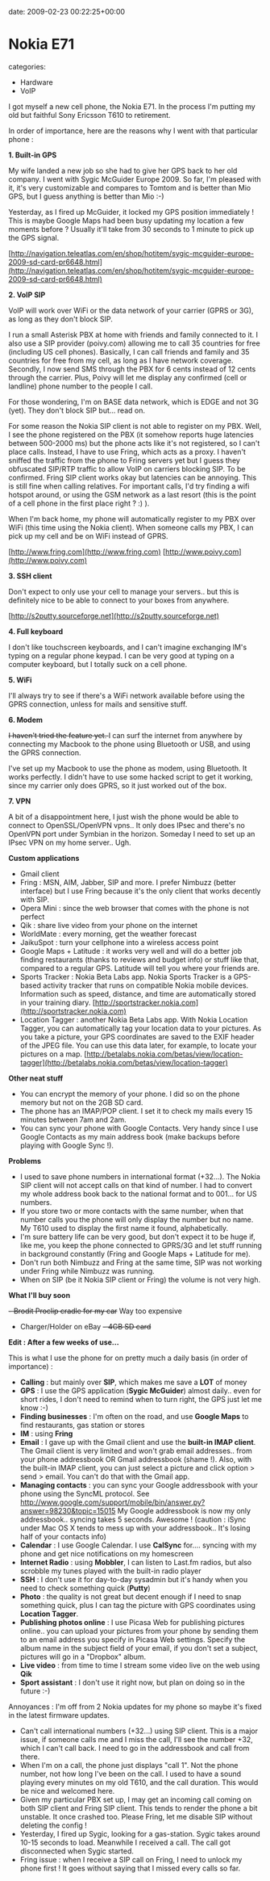 


date: 2009-02-23 00:22:25+00:00


# Nokia E71

categories:
- Hardware
- VoIP


I got myself a new cell phone, the Nokia E71. In the process I'm putting my old but faithful Sony Ericsson T610 to retirement.

In order of importance, here are the reasons why I went with that particular phone :

**1. Built-in GPS**

My wife landed a new job so she had to give her GPS back to her old company.
I went with Sygic McGuider Europe 2009. So far, I'm pleased with it, it's very customizable and compares to Tomtom and is better than Mio GPS, but I guess anything is better than Mio :-)

Yesterday, as I fired up McGuider, it locked my GPS position immediately ! This is maybe Google Maps had been busy updating my location a few moments before ? Usually it'll take from 30 seconds to 1 minute to pick up the GPS signal.

[http://navigation.teleatlas.com/en/shop/hotitem/sygic-mcguider-europe-2009-sd-card-pr6648.html](http://navigation.teleatlas.com/en/shop/hotitem/sygic-mcguider-europe-2009-sd-card-pr6648.html)

**2. VoIP SIP**

VoIP will work over WiFi or the data network of your carrier (GPRS or 3G), as long as they don't block SIP.

I run a small Asterisk PBX at home with friends and family connected to it. 
I also use a SIP provider (poivy.com) allowing me to call 35 countries for free (including US cell phones).
Basically, I can call friends and family and 35 countries for free from my cell, as long as I have network coverage.
Secondly, I now send SMS through the PBX for 6 cents instead of 12 cents through the carrier.
Plus, Poivy will let me display any confirmed (cell or landline) phone number to the people I call.

For those wondering, I'm on BASE data network, which is EDGE and not 3G (yet). They don't block SIP but... read on.

For some reason the Nokia SIP client is not able to register on my PBX. Well, I see the phone registered on the PBX (it somehow reports huge latencies between 500-2000 ms) but the phone acts like it's not registered, so I can't place calls.
Instead, I have to use Fring, which acts as a proxy. I haven't sniffed the traffic from the phone to Fring servers yet but I guess they obfuscated SIP/RTP traffic to allow VoIP on carriers blocking SIP. To be confirmed.
Fring SIP client works okay but latencies can be annoying. This is still fine when calling relatives. For important calls, I'd try finding a wifi hotspot around, or using the GSM network as a last resort (this is the point of a cell phone in the first place right ? :) ).

When I'm back home, my phone will automatically register to my PBX over WiFi (this time using the Nokia client). When someone calls my PBX, I can pick up my cell and be on WiFi instead of GPRS.

[http://www.fring.com](http://www.fring.com)
[http://www.poivy.com](http://www.poivy.com)

**3. SSH client**

Don't expect to only use your cell to manage your servers.. but this is definitely nice to be able to connect to your boxes from anywhere.

[http://s2putty.sourceforge.net](http://s2putty.sourceforge.net)

**4. Full keyboard**

I don't like touchscreen keyboards, and I can't imagine exchanging IM's typing on a regular phone keypad. I can be very good at typing on a computer keyboard, but I totally suck on a cell phone.

**5. WiFi**

I'll always try to see if there's a WiFi network available before using the GPRS connection, unless for mails and sensitive stuff.

**6. Modem**
 
<del>I haven't tried the feature yet. </del>
I can surf the internet from anywhere by connecting my Macbook to the phone using Bluetooth or USB, and using the GPRS connection.

I've set up my Macbook to use the phone as modem, using Bluetooth. It works perfectly. I didn't have to use some hacked script to get it working, since my carrier only does GPRS, so it just worked out of the box.

**7. VPN**

A bit of a disappointment here, I just wish the phone would be able to connect to OpenSSL/OpenVPN vpns.. 
It only does IPsec and there's no OpenVPN port under Symbian in the horizon.
Someday I need to set up an IPsec VPN on my home server.. Ugh.

**Custom applications**

- Gmail client
- Fring : MSN, AIM, Jabber, SIP and more. I prefer Nimbuzz (better interface) but I use Fring because it's the only client that works decently with SIP.
- Opera Mini : since the web browser that comes with the phone is not perfect
- Qik : share live video from your phone on the internet
- WorldMate : every morning, get the weather forecast
- JaikuSpot : turn your cellphone into a wireless access point
- Google Maps + Latitude : it works very well and will do a better job finding restaurants (thanks to reviews and budget info) or stuff like that, compared to a regular GPS. Latitude will tell you where your friends are.
- Sports Tracker : Nokia Beta Labs app. Nokia Sports Tracker is a GPS-based activity tracker that runs on compatible Nokia mobile devices. Information such as speed, distance, and time are automatically stored in your training diary. [http://sportstracker.nokia.com](http://sportstracker.nokia.com)
- Location Tagger : another Nokia Beta Labs app. With Nokia Location Tagger, you can automatically tag your location data to your pictures. As you take a picture, your GPS coordinates are saved to the EXIF header of the JPEG file. You can use this data later, for example, to locate your pictures on a map. [http://betalabs.nokia.com/betas/view/location-tagger](http://betalabs.nokia.com/betas/view/location-tagger)

**Other neat stuff**

- You can encrypt the memory of your phone. I did so on the phone memory but not on the 2GB SD card.
- The phone has an IMAP/POP client. I set it to check my mails every 15 minutes between 7am and 2am.
- You can sync your phone with Google Contacts. Very handy since I use Google Contacts as my main address book (make backups before playing with Google Sync !).

**Problems**

- I used to save phone numbers in international format (+32...). The Nokia SIP client will not accept calls on that kind of number. I had to convert my whole address book back to the national format and to 001... for US numbers.
- If you store two or more contacts with the same number, when that number calls you the phone will only display the number but no name. My T610 used to display the first name it found, alphabetically.
- I'm sure battery life can be very good, but don't expect it to be huge if, like me, you keep the phone connected to GPRS/3G and let stuff running in background constantly (Fring and Google Maps + Latitude for me).
- Don't run both Nimbuzz and Fring at the same time, SIP was not working under Fring while Nimbuzz was running.
- When on SIP (be it Nokia SIP client or Fring) the volume is not very high.

**What I'll buy soon**

<del>- Brodit Proclip cradle for my car</del> Way too expensive
- Charger/Holder on eBay
<del>- 4GB SD card</del> 

**Edit : After a few weeks of use...**

This is what I use the phone for on pretty much a daily basis (in order of importance) :
- **Calling** : but mainly over **SIP**, which makes me save a **LOT** of money
- **GPS** : I use the GPS application (**Sygic McGuider**) almost daily.. even for short rides, I don't need to remind when to turn right, the GPS just let me know :-)
- **Finding businesses** : I'm often on the road, and use **Google Maps** to find restaurants, gas station or stores
- **IM** : using **Fring**
- **Email** : I gave up with the Gmail client and use the **built-in IMAP client**. The Gmail client is very limited and won't grab email addresses.. from your phone addressbook OR Gmail addressbook (shame !). Also, with the built-in IMAP client, you can just select a picture and click option > send > email. You can't do that with the Gmail app.
- **Managing contacts** : you can sync your Google addressbook with your phone using the SyncML protocol. See http://www.google.com/support/mobile/bin/answer.py?answer=98230&topic=15015
My Google addressbook is now my only addressbook.. syncing takes 5 seconds. Awesome ! (caution : iSync under Mac OS X tends to mess up with your addressbook.. It's losing half of your contacts info)
- **Calendar** : I use Google Calendar. I use **CalSync** for.... syncing with my phone and get nice notifications on my homescreen
- **Internet Radio** : using **Mobbler**, I can listen to Last.fm radios, but also scrobble my tunes played with the built-in radio player
- **SSH** : I don't use it for day-to-day sysadmin but it's handy when you need to check something quick (**Putty**)
- **Photo** : the quality is not great but decent enough if I need to snap something quick, plus I can tag the picture with GPS coordinates using **Location Tagger**.
- **Publishing photos online** : I use Picasa Web for publishing pictures online.. you can upload your pictures from your phone by sending them to an email address you specify in Picasa Web settings. Specify the album name in the subject field of your email, if you don't set a subject, pictures will go in a "Dropbox" album.
- **Live video** : from time to time I stream some video live on the web using **Qik**
- **Sport assistant** : I don't use it right now, but plan on doing so in the future :-)

Annoyances :
I'm off from 2 Nokia updates for my phone so maybe it's fixed in the latest firmware updates.
- Can't call international numbers (+32...) using SIP client. This is a major issue, if someone calls me and I miss the call, I'll see the number +32, which I can't call back. I need to go in the addressbook and call from there.
- When I'm on a call, the phone just displays "call 1". Not the phone number, not how long I've been on the call. I used to have a sound playing every minutes on my old T610, and the call duration. This would be nice and welcomed here.
- Given my particular PBX set up, I may get an incoming call coming on both SIP client and Fring SIP client. This tends to render the phone a bit unstable. It once crashed too. Please Fring, let me disable SIP without deleting the config !
- Yesterday, I fired up Sygic, looking for a gas-station. Sygic takes around 10-15 seconds to load. Meanwhile I received a call. The call got disconnected when Sygic started.
- Fring issue : when I receive a SIP call on Fring, I need to unlock my phone first ! It goes without saying that I missed every calls so far.
